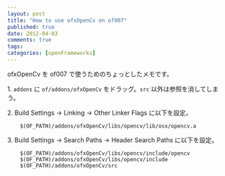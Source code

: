 ```yaml
---
layout: post
title: "How to use ofxOpenCv on of007"
published: true
date: 2012-04-03
comments: true
tags: 
categories: [openFrameworks]
---
```

ofxOpenCv を of007 で使うためのちょっとしたメモです。

1\. `addons` に `of/addons/ofxOpenCv` をドラッグ。`src` 以外は参照を消してしまう。

2\. Build Settings -> Linking -> Other Linker Flags に以下を設定。

        $(OF_PATH)/addons/ofxOpenCv/libs/opencv/lib/osx/opencv.a

3\. Build Settings -> Search Paths -> Header Search Paths に以下を設定。

        $(OF_PATH)/addons/ofxOpenCv/libs/opencv/include/opencv
        $(OF_PATH)/addons/ofxOpenCv/libs/opencv/include
        $(OF_PATH)/addons/ofxOpenCv/src


